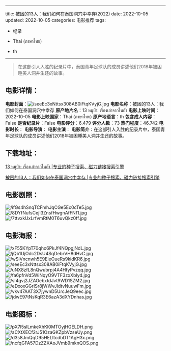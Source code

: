 
---
title: 被困的13人：我们如何在泰国洞穴中幸存(2022)
date: 2022-10-05
updated: 2022-10-05
categories: 电影推荐
tags:
- 纪录

- Thai (ภาษาไทย)
- th
---


> 在这部引人入胜的纪录片中，泰国青年足球队的成员讲述他们2018年被困睡美人洞并生还的故事。

## **电影详情**：

**电影封面**：<img src="https://image.tmdb.org/t/p/w200/seeEc3xNttsx308AB0iFtqKVyjG.jpg" alt="/seeEc3xNttsx308AB0iFtqKVyjG.jpg" title="/seeEc3xNttsx308AB0iFtqKVyjG.jpg">
**电影名称**：被困的13人：我们如何在泰国洞穴中幸存
**原产地片名**：13 หมูป่า: เรื่องเล่าจากในถ้ำ
**电影上映时间**：2022-10-05
**电影上映国家**：Thai (ภาษาไทย)
**原产地语言**：th
**包含成人内容**：False
**是否纪录片**：False
**电影评分**：6.479
**评分人数**：73
**热门程度**：46.742
**电影时长**：
**电影导演**：
**电影主演**：
**电影简介**：在这部引人入胜的纪录片中，泰国青年足球队的成员讲述他们2018年被困睡美人洞并生还的故事。

## **下载地址**：
[13 หมูป่า: เรื่องเล่าจากในถ้ำ |专业的种子搜索、磁力链接搜索引擎](https://movie.amd794.com:2083/?search=13%20%E0%B8%AB%E0%B8%A1%E0%B8%B9%E0%B8%9B%E0%B9%88%E0%B8%B2%3A%20%E0%B9%80%E0%B8%A3%E0%B8%B7%E0%B9%88%E0%B8%AD%E0%B8%87%E0%B9%80%E0%B8%A5%E0%B9%88%E0%B8%B2%E0%B8%88%E0%B8%B2%E0%B8%81%E0%B9%83%E0%B8%99%E0%B8%96%E0%B9%89%E0%B8%B3&ordering=&mode=match_phrase&page_size=10&page=1)

[被困的13人：我们如何在泰国洞穴中幸存 |专业的种子搜索、磁力链接搜索引擎](https://movie.amd794.com:2083/?search=%E8%A2%AB%E5%9B%B0%E7%9A%8413%E4%BA%BA%EF%BC%9A%E6%88%91%E4%BB%AC%E5%A6%82%E4%BD%95%E5%9C%A8%E6%B3%B0%E5%9B%BD%E6%B4%9E%E7%A9%B4%E4%B8%AD%E5%B9%B8%E5%AD%98&ordering=&mode=match_phrase&page_size=10&page=1)
 

## **电影剧照**：
<img src="https://image.tmdb.org/t/p/original/ifGs4hSnqTCFmhJqCGe5Ec0cTe5.jpg" alt="/ifGs4hSnqTCFmhJqCGe5Ec0cTe5.jpg" title="/ifGs4hSnqTCFmhJqCGe5Ec0cTe5.jpg"><img src="https://image.tmdb.org/t/p/original/8DYfNufsCejI3ZnsfHwgnAfFNf1.jpg" alt="/8DYfNufsCejI3ZnsfHwgnAfFNf1.jpg" title="/8DYfNufsCejI3ZnsfHwgnAfFNf1.jpg"><img src="https://image.tmdb.org/t/p/original/7ttvxkUxLrfvmRtM0T6uvQkz0ff.jpg" alt="/7ttvxkUxLrfvmRtM0T6uvQkz0ff.jpg" title="/7ttvxkUxLrfvmRtM0T6uvQkz0ff.jpg">

## **电影海报**：
<img src="https://image.tmdb.org/t/p/original/xF55KYpT70qho6PkJf4NQpgjNdL.jpg" alt="/xF55KYpT70qho6PkJf4NQpgjNdL.jpg" title="/xF55KYpT70qho6PkJf4NQpgjNdL.jpg"><img src="https://image.tmdb.org/t/p/original/jQb1UjOdc2DsU4SqDebrVH8dHvC.jpg" alt="/jQb1UjOdc2DsU4SqDebrVH8dHvC.jpg" title="/jQb1UjOdc2DsU4SqDebrVH8dHvC.jpg"><img src="https://image.tmdb.org/t/p/original/wSiVncnwh5E9EieOueRs9kidKR6.jpg" alt="/wSiVncnwh5E9EieOueRs9kidKR6.jpg" title="/wSiVncnwh5E9EieOueRs9kidKR6.jpg"><img src="https://image.tmdb.org/t/p/original/seeEc3xNttsx308AB0iFtqKVyjG.jpg" alt="/seeEc3xNttsx308AB0iFtqKVyjG.jpg" title="/seeEc3xNttsx308AB0iFtqKVyjG.jpg"><img src="https://image.tmdb.org/t/p/original/uNX8zfL8nQwubrpj4A4HfyPvzqq.jpg" alt="/uNX8zfL8nQwubrpj4A4HfyPvzqq.jpg" title="/uNX8zfL8nQwubrpj4A4HfyPvzqq.jpg"><img src="https://image.tmdb.org/t/p/original/fa6pfnVd5WiNqyO9VTF3zxXblyd.jpg" alt="/fa6pfnVd5WiNqyO9VTF3zxXblyd.jpg" title="/fa6pfnVd5WiNqyO9VTF3zxXblyd.jpg"><img src="https://image.tmdb.org/t/p/original/sI4gvj2JZAOebxtdJvt9WD1SZM2.jpg" alt="/sI4gvj2JZAOebxtdJvt9WD1SZM2.jpg" title="/sI4gvj2JZAOebxtdJvt9WD1SZM2.jpg"><img src="https://image.tmdb.org/t/p/original/eDxoxGGrISr8jWWvJIdtvNuuwFm.jpg" alt="/eDxoxGGrISr8jWWvJIdtvNuuwFm.jpg" title="/eDxoxGGrISr8jWWvJIdtvNuuwFm.jpg"><img src="https://image.tmdb.org/t/p/original/vkv47AAT3X7jywnD5UrcJeQ9eec.jpg" alt="/vkv47AAT3X7jywnD5UrcJeQ9eec.jpg" title="/vkv47AAT3X7jywnD5UrcJeQ9eec.jpg"><img src="https://image.tmdb.org/t/p/original/jdwE97tNsKqR3E6azA3dXYDnhas.jpg" alt="/jdwE97tNsKqR3E6azA3dXYDnhas.jpg" title="/jdwE97tNsKqR3E6azA3dXYDnhas.jpg">

## **电影图标**：
<img src="https://image.tmdb.org/t/p/original/pX7l5slLmkeXhKl0MTOyjHGELDH.png" alt="/pX7l5slLmkeXhKl0MTOyjHGELDH.png" title="/pX7l5slLmkeXhKl0MTOyjHGELDH.png"><img src="https://image.tmdb.org/t/p/original/aCXtXECf2rJ51OzaGKZpbVzseUy.png" alt="/aCXtXECf2rJ51OzaGKZpbVzseUy.png" title="/aCXtXECf2rJ51OzaGKZpbVzseUy.png"><img src="https://image.tmdb.org/t/p/original/d3s8JmQqD95HELltcdbDT1AgH3x.png" alt="/d3s8JmQqD95HELltcdbDT1AgH3x.png" title="/d3s8JmQqD95HELltcdbDT1AgH3x.png"><img src="https://image.tmdb.org/t/p/original/ncfqGFA57DzZZXAoJVmb9mknQOS.png" alt="/ncfqGFA57DzZZXAoJVmb9mknQOS.png" title="/ncfqGFA57DzZZXAoJVmb9mknQOS.png">
